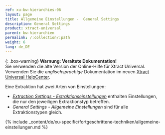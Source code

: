 ```yaml
---
ref: xu-bw-hierarchies-06
layout: page
title: Allgemeine Einstellungen -  General Settings
description: General Settings
product: xtract-universal
parent: bw-hierarchien
permalink: /:collection/:path
weight: 6
lang: de_DE
---
```


{: .box-warning}
**Warnung: Veraltete Dokumentation!** <br>
Sie verwenden die alte Version der Online-Hilfe für Xtract Universal.<br>
Verwenden Sie die *englischsprachige* Dokumentation im neuen [Xtract Universal HelpCenter](https://helpcenter.theobald-software.com/xtract-universal/documentation/introduction/).

Eine Extraktion hat zwei Arten von Einstellungen:
- [*Extraction Settings - Extraktionseinstellungen*](./hierarchie-extraktionseinstellungen) enthalten Einstellungen, die nur den jeweiligen Extraktionstyp betreffen.
- *General Settings - Allgemeine Einstellungen* sind für alle Extraktionstypen gleich. 


{% include _content/de/xu-specific/fortgeschrittene-techniken/allgemeine-einstellungen.md  %}



